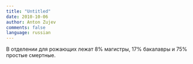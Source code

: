 ```yaml
---
title: "Untitled"
date: 2010-10-06
author: Anton Zujev
comments: false
language: russian
---
```


В отделении для рожающих лежат 8% магистры, 17% бакалавры и 75% простые смертные.